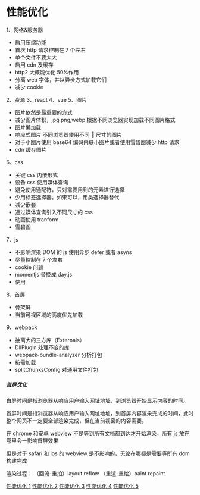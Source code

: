 # 性能优化

1、网络&服务器

- 启用压缩功能
- 首次 http 请求控制在 7 个左右
- 单个文件不要太大
- 启用 cdn 及缓存
- http2 大概能优化 50%作用
- 分离 web 字体，并以异步方式加载它们
- 减少 cookie

2、资源
3、react
4、vue
5、图片

- 图片依然是最重要的方式
- 减少图片体积，jpg,png,webp 根据不同浏览器实现加载不同图片格式
- 图片懒加载
- 响应式图片 不同浏览器使用不同  尺寸的图片
- 对于小图片使用 base64 编码内联小图片或者使用雪碧图减少 http 请求
- cdn 缓存图片

6、css

- 关键 css 内嵌形式
- 设备 css 使用媒体查询
- 避免使用通配符，只对需要用到的元素进行选择
- 少用标签选择器。如果可以，用类选择器替代
- 减少嵌套
- 通过媒体查询引入不同尺寸的 css
- 动画使用 tranform
- 雪碧图

7、js

- 不影响渲染 DOM 的 js 使用异步 defer 或者 asyns
- 尽量控制在 7 个左右
- cookie 问题
- momentjs 替换成 day.js
- 使用

8、首屏

- 骨架屏
- 当前可视区域的高度优先加载

9、webpack

- 抽离大的三方库（Externals）
- DllPlugin 处理不变的库
- webpack-bundle-analyzer 分析打包
- 按需加载
- splitChunksConfig 对通用文件打包

##### 首屏优化

白屏时间是指浏览器从响应用户输入网址地址，到浏览器开始显示内容的时间。

首屏时间是指浏览器从响应用户输入网址地址，到首屏内容渲染完成的时间，此时整个网页不一定要全部渲染完成，但在当前视窗的内容需要。

在 chrome 和安卓 webview 不是等到所有文档都到达才开始渲染，所有 js 放在哪里会一影响首屏效果

但是对于 safari 和 ios 的 webview 是不影响的，无论在哪都是需要等所有 dom 构建完成

渲染过程：
（回流-重拍）layout reflow
（重渲-重绘）paint repaint

[性能优化 1](https://segmentfault.com/a/1190000038468748)
[性能优化 2](https://fed.taobao.org/blog/taofed/do71ct/mobile-wpo-pageshow-async/)
[性能优化 3](https://segmentfault.com/a/1190000004292479)
[性能优化 4](https://juejin.cn/post/6844903545016156174)
[性能优化 5](https://lavas-project.github.io/pwa-book/chapter08/1-loading-performance.html)
